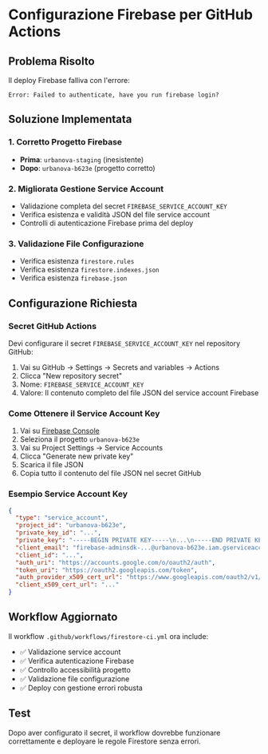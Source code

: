 # Configurazione Firebase per GitHub Actions

## Problema Risolto

Il deploy Firebase falliva con l'errore:
```
Error: Failed to authenticate, have you run firebase login?
```

## Soluzione Implementata

### 1. Corretto Progetto Firebase
- **Prima**: `urbanova-staging` (inesistente)
- **Dopo**: `urbanova-b623e` (progetto corretto)

### 2. Migliorata Gestione Service Account
- Validazione completa del secret `FIREBASE_SERVICE_ACCOUNT_KEY`
- Verifica esistenza e validità JSON del file service account
- Controlli di autenticazione Firebase prima del deploy

### 3. Validazione File Configurazione
- Verifica esistenza `firestore.rules`
- Verifica esistenza `firestore.indexes.json`
- Verifica esistenza `firebase.json`

## Configurazione Richiesta

### Secret GitHub Actions
Devi configurare il secret `FIREBASE_SERVICE_ACCOUNT_KEY` nel repository GitHub:

1. Vai su GitHub → Settings → Secrets and variables → Actions
2. Clicca "New repository secret"
3. Nome: `FIREBASE_SERVICE_ACCOUNT_KEY`
4. Valore: Il contenuto completo del file JSON del service account Firebase

### Come Ottenere il Service Account Key

1. Vai su [Firebase Console](https://console.firebase.google.com/)
2. Seleziona il progetto `urbanova-b623e`
3. Vai su Project Settings → Service Accounts
4. Clicca "Generate new private key"
5. Scarica il file JSON
6. Copia tutto il contenuto del file JSON nel secret GitHub

### Esempio Service Account Key
```json
{
  "type": "service_account",
  "project_id": "urbanova-b623e",
  "private_key_id": "...",
  "private_key": "-----BEGIN PRIVATE KEY-----\n...\n-----END PRIVATE KEY-----\n",
  "client_email": "firebase-adminsdk-...@urbanova-b623e.iam.gserviceaccount.com",
  "client_id": "...",
  "auth_uri": "https://accounts.google.com/o/oauth2/auth",
  "token_uri": "https://oauth2.googleapis.com/token",
  "auth_provider_x509_cert_url": "https://www.googleapis.com/oauth2/v1/certs",
  "client_x509_cert_url": "..."
}
```

## Workflow Aggiornato

Il workflow `.github/workflows/firestore-ci.yml` ora include:

- ✅ Validazione service account
- ✅ Verifica autenticazione Firebase
- ✅ Controllo accessibilità progetto
- ✅ Validazione file configurazione
- ✅ Deploy con gestione errori robusta

## Test

Dopo aver configurato il secret, il workflow dovrebbe funzionare correttamente e deployare le regole Firestore senza errori.
